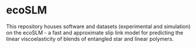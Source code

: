 # ecoSLM

This repository houses software and datasets (experimental and simulation) on the ecoSLM - a fast and approximate slip link model for predicting the linear viscoelasticity of blends of entangled star and linear polymers.
